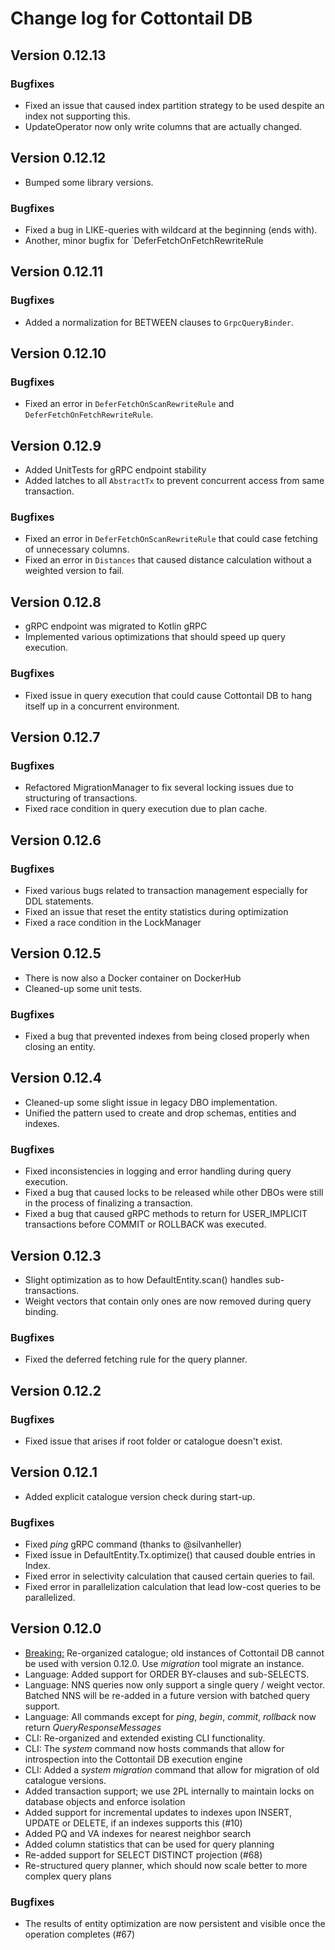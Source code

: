 # Change log for Cottontail DB

## Version 0.12.13

### Bugfixes

* Fixed an issue that caused index partition strategy to be used despite an index not supporting this.
* UpdateOperator now only write columns that are actually changed.

## Version 0.12.12

* Bumped some library versions.

### Bugfixes

* Fixed a bug in LIKE-queries with wildcard at the beginning (ends with).
* Another, minor bugfix for `DeferFetchOnFetchRewriteRule

## Version 0.12.11

### Bugfixes

* Added a normalization for BETWEEN clauses to `GrpcQueryBinder`.

## Version 0.12.10

### Bugfixes

* Fixed an error in `DeferFetchOnScanRewriteRule` and `DeferFetchOnFetchRewriteRule`.

## Version 0.12.9

* Added UnitTests for gRPC endpoint stability
* Added latches to all `AbstractTx` to prevent concurrent access from same transaction.

### Bugfixes

* Fixed an error in `DeferFetchOnScanRewriteRule` that could case fetching of unnecessary columns.
* Fixed an error in `Distances` that caused distance calculation without a weighted version to fail.

## Version 0.12.8

* gRPC endpoint was migrated to Kotlin gRPC
* Implemented various optimizations that should speed up query execution.

### Bugfixes

* Fixed issue in query execution that could cause Cottontail DB to hang itself up in a concurrent environment.

## Version 0.12.7

### Bugfixes

* Refactored MigrationManager to fix several locking issues due to structuring of transactions.
* Fixed race condition in query execution due to plan cache.

## Version 0.12.6

### Bugfixes

* Fixed various bugs related to transaction management especially for DDL statements.
* Fixed an issue that reset the entity statistics during optimization
* Fixed a race condition in the LockManager

## Version 0.12.5

* There is now also a Docker container on DockerHub
* Cleaned-up some unit tests.

### Bugfixes

* Fixed a bug that prevented indexes from being closed properly when closing an entity.

## Version 0.12.4

* Cleaned-up some slight issue in legacy DBO implementation.
* Unified the pattern used to create and drop schemas, entities and indexes.

### Bugfixes

* Fixed inconsistencies in logging and error handling during query execution.
* Fixed a bug that caused locks to be released while other DBOs were still in the process of finalizing a transaction.
* Fixed a bug that caused gRPC methods to return for USER_IMPLICIT transactions before COMMIT or ROLLBACK was executed.

## Version 0.12.3

* Slight optimization as to how DefaultEntity.scan() handles sub-transactions.
* Weight vectors that contain only ones are now removed during query binding.

### Bugfixes

* Fixed the deferred fetching rule for the query planner.

## Version 0.12.2

### Bugfixes

* Fixed issue that arises if root folder or catalogue doesn't exist.

## Version 0.12.1

* Added explicit catalogue version check during start-up.

### Bugfixes

* Fixed _ping_ gRPC command (thanks to @silvanheller)
* Fixed issue in DefaultEntity.Tx.optimize() that caused double entries in Index.
* Fixed error in selectivity calculation that caused certain queries to fail.
* Fixed error in parallelization calculation that lead low-cost queries to be parallelized.

## Version 0.12.0

* <ins>Breaking:</ins> Re-organized catalogue; old instances of Cottontail DB cannot be used with version 0.12.0. Use _migration_ tool migrate an instance.
* Language: Added support for ORDER BY-clauses and sub-SELECTS.
* Language: NNS queries now only support a single query / weight vector. Batched NNS will be re-added in a future version with batched query support.
* Language: All commands except for _ping_, _begin_, _commit_, _rollback_ now return _QueryResponseMessages_
* CLI: Re-organized and extended existing CLI functionality.
* CLI: The _system_ command now hosts commands that allow for introspection into the Cottontail DB execution engine
* CLI: Added a _system migration_ command that allow for migration of old catalogue versions.
* Added transaction support; we use 2PL internally to maintain locks on database objects and enforce isolation
* Added support for incremental updates to indexes upon INSERT, UPDATE or DELETE, if an indexes supports this (#10)
* Added PQ and VA indexes for nearest neighbor search
* Added column statistics that can be used for query planning
* Re-added support for SELECT DISTINCT projection (#68)
* Re-structured query planner, which should now scale better to more complex query plans

### Bugfixes

* The results of entity optimization are now persistent and visible once the operation completes (#67)
